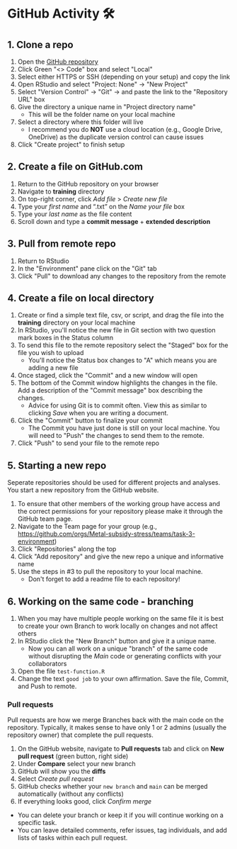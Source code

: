 # GitHub Activity 🛠️

## 1. Clone a repo

1.  Open the [GitHub repository](https://github.com/Metal-subsidy-stress/github-playground)
2.  Click Green "\<\> Code" box and select "Local"
3.  Select either HTTPS or SSH (depending on your setup) and copy the link
4.  Open RStudio and select "Project: None" -\> "New Project"
5.  Select "Version Control" -\> "Git" -\> and paste the link to the "Repository URL" box
6.  Give the directory a unique name in "Project directory name"
    -   This will be the folder name on your local machine
7.  Select a directory where this folder will live
    -   I recommend you do **NOT** use a cloud location (e.g., Google Drive, OneDrive) as the duplicate version control can cause issues
8.  Click "Create project" to finish setup

## 2. Create a file on GitHub.com

1.  Return to the GitHub repository on your browser
2.  Navigate to **training** directory
3.  On top-right corner, click *Add file* \> *Create new file*
4.  Type your *first name* and “.txt” on the *Name your file* box
5.  Type your *last name* as the file content
6.  Scroll down and type a **commit message** + **extended description**

## 3. Pull from remote repo

1.  Return to RStudio
2.  In the "Environment" pane click on the "Git" tab
3.  Click "Pull" to download any changes to the repository from the remote

## 4. Create a file on local directory

1.  Create or find a simple text file, csv, or script, and drag the file into the **training** directory on your local machine
2.  In RStudio, you'll notice the new file in Git section with two question mark boxes in the Status column
3.  To send this file to the remote repository select the "Staged" box for the file you wish to upload
    -   You'll notice the Status box changes to "A" which means you are adding a new file
4.  Once staged, click the "Commit" and a new window will open
5.  The bottom of the Commit window highlights the changes in the file. Add a description of the "Commit message" box describing the changes.
    -   Advice for using Git is to commit often. View this as similar to clicking *Save* when you are writing a document.
6.  Click the "Commit" button to finalize your commit
    -   The Commit you have just done is still on your local machine. You will need to "Push" the changes to send them to the remote.
7.  Click "Push" to send your file to the remote repo

## 5. Starting a new repo

Seperate repositories should be used for different projects and analyses. You start a new repository from the GitHub website.

1.  To ensure that other members of the working group have access and the correct permissions for your repository please make it through the GitHub team page.
2.  Navigate to the Team page for your group (e.g., <https://github.com/orgs/Metal-subsidy-stress/teams/task-3-environment>)
3.  Click "Repositories" along the top
4.  Click "Add repository" and give the new repo a unique and informative name
5.  Use the steps in #3 to pull the repository to your local machine.
    -   Don't forget to add a readme file to each repository!

## 6. Working on the same code - branching

1.  When you may have multiple people working on the same file it is best to create your own Branch to work locally on changes and not affect others
2.  In RStudio click the "New Branch" button and give it a unique name.
    -   Now you can all work on a unique "branch" of the same code without disrupting the *Main* code or generating conflicts with your collaborators
3.  Open the file `test-function.R`
4.  Change the text `good job` to your own affirmation. Save the file, Commit, and Push to remote.

### Pull requests

Pull requests are how we merge Branches back with the main code on the repository. Typically, it makes sense to have only 1 or 2 admins (usually the repository owner) that complete the pull requests.

1.  On the GitHub website, navigate to **Pull requests** tab and click on **New pull request** (green button, right side)
2.  Under **Compare** select your new branch
3.  GitHub will show you the **diffs**
4.  Select *Create pull request*
5.  GitHub checks whether your `new branch` and `main` can be merged automatically (without any conflicts)
6.  If everything looks good, click *Confirm merge*

-   You can delete your branch or keep it if you will continue working on a specific task.
-   You can leave detailed comments, refer issues, tag individuals, and add lists of tasks within each pull request.
